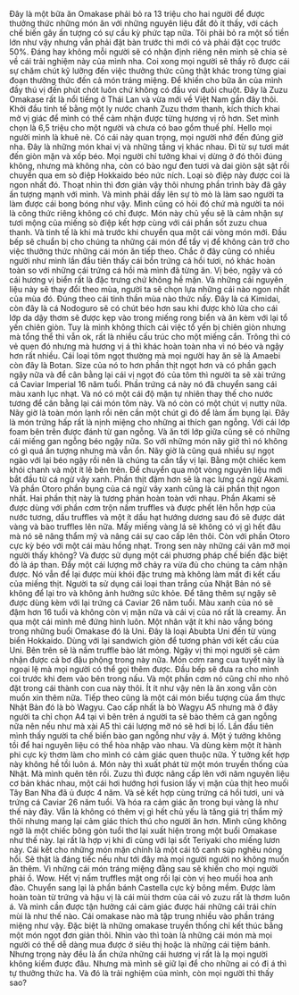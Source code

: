 Đây là một bữa ăn Omakase phải bỏ ra 13 triệu cho hai người để được thưởng thức những món ăn với những nguyên liệu đắt đỏ ít thấy, với cách chế biến gây ấn tượng có sự cầu kỳ phức tạp nữa. Tôi phải bỏ ra một số tiền lớn như vậy nhưng vẫn phải đặt bàn trước thì mới có và phải đặt cọc trước 50%. Đáng hay không mỗi người sẽ có nhận định riêng nên mình sẽ chia sẻ về cái trải nghiệm này của mình nha. Coi xong mọi người sẽ thấy rõ được cái sự chăm chút kỹ lưỡng đến việc thưởng thức cũng thật khác trong từng giai đoạn thưởng thức đến cả món tráng miệng. Để khiến cho bữa ăn của mình đầy thú vị đến phút chót luôn chứ không có đầu voi đuôi chuột. Đây là Zuzu Omakase rất là nổi tiếng ở Thái Lan và vừa mới về Việt Nam gần đây thôi. Khởi đầu tinh tế bằng một ly nước chanh Zuzu thơm thanh, kích thích khai mở vị giác để mình có thể cảm nhận được từng hương vị rõ hơn. Set mình chọn là 6,5 triệu cho một người và chưa có bao gồm thuế phí. Hello mọi người mình là khuê nè. Có cái này quan trọng, mọi người nhớ đến đúng giờ nha. Đây là những món khai vị và những tầng vị khác nhau. Đi từ sự tươi mát đến giòn mặn và xốp béo. Mọi người chỉ tưởng khai vị dừng ở đó thôi đúng không, nhưng mà không nha, còn có bào ngư đen tươi và dai giòn sật sật rồi chuyển qua em sò điệp Hokkaido béo nức ních. Loại sò điệp này được coi là ngon nhất đó. Thoạt nhìn thì đơn giản vậy thôi nhưng phần trình bày đã gây ấn tượng mạnh với mình. Và mình phải dấy lên sự tò mò là làm sao người ta làm được cái bong bóng như vậy. Mình cũng có hỏi đó chứ mà người ta nói là công thức riêng không có chỉ được. Món này chủ yếu sẽ là cảm nhận sự tươi mộng của miếng sò điệp kết hợp cùng với cái phần sốt zuzu chua thanh. Và tinh tế là khi mà trước khi chuyển qua một cái vòng món mới. Đầu bếp sẽ chuẩn bị cho chúng ta những cái món để tẩy vị để không cản trở cho việc thưởng thức những cái món ăn tiếp theo. Chắc ở đây cũng có nhiều người như mình lần đầu tiên thấy cái bồn trứng cá hồi tươi, nó khác hoàn toàn so với những cái trứng cá hồi mà mình đã từng ăn. Vị béo, ngậy và có cái hương vị biển rất là đặc trưng chứ không hề mặn. Và những cái nguyên liệu này sẽ thay đổi theo mùa, người ta sẽ chọn lựa những cái nào ngon nhất của mùa đó. Đúng theo cái tinh thần mùa nào thức nấy. Đây là cá Kimidai, còn đây là cá Nodoguro sẽ có chút béo hơn sau khi được khò lửa cho cái lớp da dậy thơm sẽ được kẹp vào trong miếng rong biển và ăn kèm với lại tổ yến chiên giòn. Tuy là mình không thích cái việc tổ yến bị chiên giòn nhưng mà tổng thể thì vẫn ok, rất là nhiều cấu trúc cho một miếng cắn. Trông thì có vẻ quen đó nhưng mà hương vị á thì khác hoàn toàn nha vì nó béo và ngậy hơn rất nhiều. Cái loại tôm ngọt thường mà mọi người hay ăn sẽ là Amaebi còn đây là Botan. Size của nó to hơn phần thịt ngọt hơn và có phần gạch ngậy nữa và để cân bằng lại cái vị ngọt đó của tôm thì người ta sẽ xài trứng cá Caviar Imperial 16 năm tuổi. Phần trứng cá này nó đã chuyển sang cái màu xanh lục nhạt. Và nó có một cái độ mặn tự nhiên thay thế cho nước tương để cân bằng lại cái món tôm này. Và nó còn có một chút vị nutty nữa. Nãy giờ là toàn món lạnh rồi nên cần một chút gì đó để làm ấm bụng lại. Đây là món trứng hấp rất là nịnh miệng cho những ai thích gan ngỗng. Với cái lớp foam bên trên được đánh từ gan ngỗng. Và ăn tới lớp giữa cũng sẽ có những cái miếng gan ngỗng béo ngậy nữa. So với những món nãy giờ thì nó không có gì quá ấn tượng nhưng mà vẫn ổn. Nãy giờ là cũng quá nhiều sự ngọt ngào với lại béo ngậy rồi nên là chúng ta cần tẩy vị lại. Bằng một chiếc kem khói chanh và một ít lê bên trên. Để chuyển qua một vòng nguyên liệu mới bắt đầu từ cá ngừ vây xanh. Phần thịt đậm hơn sẽ là nạc lưng cá ngừ Akami. Và phần Otoro phần bụng của cá ngừ vây xanh cũng là cái phần thịt ngon nhất. Hai phần thịt này là tương phản hoàn toàn với nhau. Phần Akami sẽ được dùng với phần cơm trộn nấm truffles và được phết lên hỗn hợp của nước tương, dầu truffles và một ít dầu hạt hướng dương sau đó sẽ được dát vàng và bào truffles lên nữa. Mấy miếng vàng lá sẽ không có vị gì hết đâu mà nó sẽ nâng thẩm mỹ và nâng cái sự cao cấp lên thôi. Còn với phần Otoro cực kỳ béo với một cái màu hồng nhạt. Trong sen này những cái vân mỡ mọi người thấy không? Và được sử dụng một cái phương pháp chế biến đặc biệt đó là áp than. Đẩy một cái lượng mỡ chảy ra vừa đủ cho chúng ta cảm nhận được. Nó vẫn để lại được mùi khói đặc trưng mà không làm mất đi kết cấu của miếng thịt. Người ta sử dụng cái loại than trắng của Nhật Bản nó sẽ không để lại tro và không ảnh hưởng sức khỏe. Để tăng thêm sự ngậy sẽ được dùng kèm với lại trứng cá Caviar 26 năm tuổi. Màu xanh của nó sẽ đậm hơn 16 tuổi và không còn vị mặn nữa và cái vị của nó rất là creamy. Ăn qua một cái mình mê đứng hình luôn. Một nhân vật ít khi nào vắng bóng trong những buổi Omakase đó là Uni. Đây là loại Abubta Uni đến từ vùng biển Hokkaido. Dùng với lại sandwich giòn để tương phản với kết cấu của Uni. Bên trên sẽ là nấm truffle bào lát mỏng. Ngậy vị thì mọi người sẽ cảm nhận được cả bơ đậu phộng trong này nữa. Món cơm rang cua tuyết này là ngoại lệ mà mọi người có thể gọi thêm được. Đầu bếp sẽ đưa ra cho mình coi trước khi đem vào bên trong nấu. Và một phần cơm nó cũng chỉ nho nhỏ đặt trong cái thành con cua này thôi. Ít ít như vậy nên là ăn xong vẫn còn muốn xin thêm nữa. Tiếp theo cũng là một cái món biểu tượng của ẩm thực Nhật Bản đó là bò Wagyu. Cao cấp nhất là bò Wagyu A5 nhưng mà ở đây người ta chỉ chọn A4 tại vì bên trên á người ta sẽ bào thêm cả gan ngỗng nữa nên nếu như mà xài A5 thì cái lượng mỡ nó sẽ hơi bị lố. Lần đầu tiên mình thấy người ta chế biến bào gan ngỗng như vậy á. Một ý tưởng không tồi để hai nguyên liệu có thể hòa nhập vào nhau. Và dùng kèm một ít hành phi cực kỳ thơm làm cho mình có cảm giác quen thuộc nữa. Ý tưởng kết hợp này không hề tồi luôn á. Món này thì xuất phát từ một món truyền thống của Nhật. Mà mình quên tên rồi. Zuzu thì được nâng cấp lên với năm nguyên liệu cơ bản khác nhau, một cái hơi hướng hơi fusion lấy vị mặn của thịt heo muối Tây Ban Nha đã ủ được 4 năm. Và sẽ kết hợp cùng trứng cá hồi tươi, uni và trứng cá Caviar 26 năm tuổi. Và hóa ra cảm giác ăn trong bụi vàng là như thế này đây. Vẫn là không có thêm vị gì hết chủ yếu là tăng giá trị thẩm mỹ thôi nhưng mang lại cảm giác thích thú cho người ăn hơn. Mình cũng không ngờ là một chiếc bông gòn tuổi thơ lại xuất hiện trong một buổi Omakase như thế này. lại rất là hợp vị khi đi cùng với lại sốt Teriyaki cho miếng lươn này. Cái kết cho những món mặn chính là một cái tô canh súp nghêu nóng hổi. Sẽ thật là đáng tiếc nếu như tới đây mà mọi người người no không muốn ăn thêm. Vì những cái món tráng miệng đằng sau sẽ khiến cho mọi người phải ồ. Wow. Hết vị nấm truffles mật ong rồi lại còn vị heo muối hoa anh đào. Chuyển sang lại là phần bánh Castella cực kỳ bông mềm. Được làm hoàn toàn từ trứng và hậu vị là cái mùi thơm của cái vỏ zuzu rất là thơm luôn á. Và mình cần được tận hưởng cái cảm giác được hái những cái trái chín mùi là như thế nào. Cái omakase nào mà tập trung nhiều vào phần tráng miệng như vậy. Đặc biệt là những omakase truyền thống chỉ kết thúc bằng một món ngọt đơn giản thôi. Nhìn vào thì toàn là những cái món mà mọi người có thể dễ dàng mua được ở siêu thị hoặc là những cái tiệm bánh. Nhưng trong này đều là ẩn chứa những cái hương vị rất là lạ mọi người không kiếm được đâu. Nhưng mà mình sẽ giữ lại để cho những ai có đi á thì tự thưởng thức ha. Và đó là trải nghiệm của mình, còn mọi người thì thấy sao?